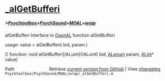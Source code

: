 # [_alGetBufferi](_alGetBufferi)
##### >[Psychtoolbox](Psychtoolbox)>[PsychSound](PsychSound)>[MOAL](MOAL)>[wrap](wrap)

alGetBufferi  Interface to [OpenAL](OpenAL) function alGetBufferi  
  
usage:  value = alGetBufferi( bid, param )  
  
C function:  void alGetBufferi[(ALuint]((ALuint) bid, [ALenum](ALenum) param, [ALint](ALint)\* value)  




<div class="code_header" style="text-align:right;">
  <span style="float:left;">Path&nbsp;&nbsp;</span> <span class="counter">Retrieve <a href=
  "https://raw.github.com/Psychtoolbox-3/Psychtoolbox-3/beta/Psychtoolbox/PsychSound/MOAL/wrap/_alGetBufferi.m">current version from GitHub</a> | View <a href=
  "https://github.com/Psychtoolbox-3/Psychtoolbox-3/commits/beta/Psychtoolbox/PsychSound/MOAL/wrap/_alGetBufferi.m">changelog</a></span>
</div>
<div class="code">
  <code>Psychtoolbox/PsychSound/MOAL/wrap/_alGetBufferi.m</code>
</div>


